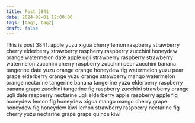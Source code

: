 ```yaml
---
title: Post 3841
date: 2024-09-01 12:00:00
tags: [tag1, tag2]
draft: false
---
```

This is post 3841.
apple
yuzu
xigua
cherry
lemon
raspberry
strawberry
cherry
elderberry
strawberry
raspberry
raspberry
zucchini
honeydew
orange
watermelon
date
apple
ugli
strawberry
raspberry
strawberry
watermelon
zucchini
cherry
raspberry
zucchini
pear
zucchini
banana
tangerine
date
yuzu
orange
orange
honeydew
fig
watermelon
yuzu
pear
grape
elderberry
orange
yuzu
orange
strawberry
mango
watermelon
orange
nectarine
tangerine
banana
tangerine
yuzu
elderberry
raspberry
banana
grape
zucchini
tangerine
fig
raspberry
zucchini
strawberry
orange
ugli
date
raspberry
nectarine
ugli
elderberry
apple
raspberry
apple
fig
honeydew
lemon
fig
honeydew
xigua
mango
mango
cherry
grape
honeydew
fig
honeydew
kiwi
lemon
strawberry
raspberry
nectarine
fig
cherry
yuzu
nectarine
grape
grape
quince
kiwi
